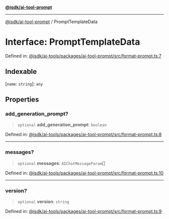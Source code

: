 [**@isdk/ai-tool-prompt**](../README.md)

***

[@isdk/ai-tool-prompt](../globals.md) / PromptTemplateData

# Interface: PromptTemplateData

Defined in: [@isdk/ai-tools/packages/ai-tool-prompt/src/format-prompt.ts:7](https://github.com/isdk/ai-tool-prompt.js/blob/1daf0234c6beea84df91d95a5a6b8f901fbeace7/src/format-prompt.ts#L7)

## Indexable

\[`name`: `string`\]: `any`

## Properties

### add\_generation\_prompt?

> `optional` **add\_generation\_prompt**: `boolean`

Defined in: [@isdk/ai-tools/packages/ai-tool-prompt/src/format-prompt.ts:8](https://github.com/isdk/ai-tool-prompt.js/blob/1daf0234c6beea84df91d95a5a6b8f901fbeace7/src/format-prompt.ts#L8)

***

### messages?

> `optional` **messages**: `AIChatMessageParam`[]

Defined in: [@isdk/ai-tools/packages/ai-tool-prompt/src/format-prompt.ts:10](https://github.com/isdk/ai-tool-prompt.js/blob/1daf0234c6beea84df91d95a5a6b8f901fbeace7/src/format-prompt.ts#L10)

***

### version?

> `optional` **version**: `string`

Defined in: [@isdk/ai-tools/packages/ai-tool-prompt/src/format-prompt.ts:9](https://github.com/isdk/ai-tool-prompt.js/blob/1daf0234c6beea84df91d95a5a6b8f901fbeace7/src/format-prompt.ts#L9)

